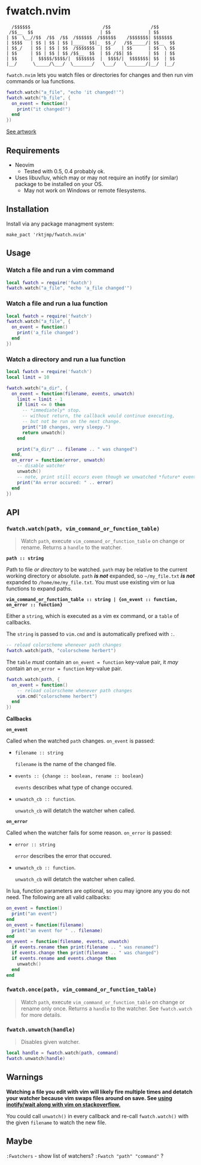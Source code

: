 # fwatch.nvim

```
  /$$$$$$                           /$$               /$$
 /$$__  $$                         | $$              | $$
| $$  \__//$$  /$$  /$$  /$$$$$$  /$$$$$$    /$$$$$$$| $$$$$$$
| $$$$   | $$ | $$ | $$ |____  $$|_  $$_/   /$$_____/| $$__  $$
| $$_/   | $$ | $$ | $$  /$$$$$$$  | $$    | $$      | $$  \ $$
| $$     | $$ | $$ | $$ /$$__  $$  | $$ /$$| $$      | $$  | $$
| $$     |  $$$$$/$$$$/|  $$$$$$$  |  $$$$/|  $$$$$$$| $$  | $$
|__/      \_____/\___/  \_______/   \___/   \_______/|__/  |__/
````

`fwatch.nvim` lets you watch files or directories for changes and then run vim commands or lua functions.

```lua
fwatch.watch("a_file", "echo 'it changed!'")
fwatch.watch("b_file", {
  on_event = function()
    print("it changed!")
  end
})
```

[See artwork](#artwork)

## Requirements

- Neovim
  - Tested with 0.5, 0.4 probably ok.
- Uses libuv/luv, which may or may not require an inotify (or similar) package to be installed on your OS.
  - May not work on Windows or remote filesystems.

## Installation

Install via any package managment system:

```vim
make_pact 'rktjmp/fwatch.nvim'
```

## Usage

### Watch a file and run a vim command

```lua
local fwatch = require('fwatch')
fwatch.watch("a_file", "echo 'a_file changed'")
```

### Watch a file and run a lua function

```lua
local fwatch = require('fwatch')
fwatch.watch("a_file", {
  on_event = function()
    print('a_file changed')
  end
})
```

### Watch a directory and run a lua function
```lua
local fwatch = require('fwatch')
local limit = 10

fwatch.watch("a_dir", {
  on_event = function(filename, events, unwatch)
    limit = limit - 1
    if limit <= 0 then
      -- *immediately* stop.
      -- without return, the callback would continue executing,
      -- but not be run on the next change.
      print("10 changes, very sleepy.")
      return unwatch()
    end

    print("a_dir/" .. filename .. " was changed")
  end,
  on_error = function(error, unwatch)
    -- disable watcher
    unwatch()
    -- note, print still occurs even though we unwatched *future* events
    print("An error occured: " .. error)
  end
})
```

## API

### `fwatch.watch(path, vim_command_or_function_table)`

> Watch `path`, execute `vim_command_or_function_table` on change or rename. Returns a `handle` to the watcher.

**`path :: string`**

Path to file *or directory* to be watched. `path` may be relative to the current working directory or absolute. `path` **_is not_** expanded, so `~/my_file.txt` **_is not_** expanded to `/home/me/my_file.txt`. You must use existing vim or lua functions to expand paths.

**`vim_command_or_function_table :: string | {on_event :: function, on_error :: function}`**

Either a `string`, which is executed as a vim ex command, or a `table` of callbacks.

The `string` is passed to `vim.cmd` and is automatically prefixed with `:`.

```lua
-- reload colorscheme whenever path changes
fwatch.watch(path, "colorscheme herbert")
```

The `table` *must* contain an `on_event = function` key-value pair, it *may* contain an `on_error = function` key-value pair.

```lua
fwatch.watch(path, {
  on_event = function()
    -- reload colorscheme whenever path changes
    vim.cmd("colorscheme herbert")
  end
})
```

**Callbacks**

**`on_event`**

Called when the watched `path` changes. `on_event` is passed:

- `filename :: string`

  `filename` is the name of the changed file.

- `events :: {change :: boolean, rename :: boolean}`

  `events` describes what type of change occured.

- `unwatch_cb :: function`.

  `unwatch_cb` will detatch the watcher when called.

**`on_error`**

Called when the watcher fails for some reason. `on_error` is passed:

- `error :: string`

  `error` describes the error that occured.

- `unwatch_cb :: function`.

  `unwatch_cb` will detatch the watcher when called.

In lua, function parameters are optional, so you may ignore any you do not need. The following are all valid callbacks:

```lua
on_event = function()
  print("an event")
end
on_event = function(filename)
  print("an event for " .. filename)
end
on_event = function(filename, events, unwatch)
  if events.rename then print(filename .. " was renamed")
  if events.change then print(filename .. " was changed")
  if events.rename and events.change then
    unwatch()
  end
end
```

### `fwatch.once(path, vim_command_or_function_table)`

> Watch `path`, execute `vim_command_or_function_table` on change or rename only once. Returns a `handle` to the watcher. See `fwatch.watch` for more details.

### `fwatch.unwatch(handle)`

> Disables given watcher.

```lua
local handle = fwatch.watch(path, command)
fwatch.unwatch(handle)
```

## Warnings

**Watching a file you edit with vim will likely fire multiple times and detatch your watcher because vim swaps files around on save. See [using inotify/wait along with vim on stackoverflow.](https://unix.stackexchange.com/questions/188873/using-inotifywait-along-with-vim)**

You could call `unwatch()` in every callback and re-call `fwatch.watch()` with the given `filename` to watch the new file.

## Maybe

`:Fwatchers` - show list of watchers?
`:Fwatch "path" "command"` ?
